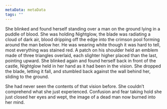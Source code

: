 ```yaml
---
metaData: metaData
tags: ""
---
```


She blinked and found herself standing over a man on the ground lying in a puddle of blood. She was holding Nightglow, the blade was radiating a cloud of dark air, blood dripping off the edge into the crimson pool forming around the man below her. He was wearing white though it was hard to tell, most everything was stained red. A patch on his shoulder held an emblem made of three triangles overlaid, each slighter higher placed than the last, pointing upward. She blinked again and found herself back in front of the castle, Nightglow held in her hand as it had been in the vision. She dropped the blade, letting it fall, and stumbled back against the wall behind her, sliding to the ground. 

She had never seen the contents of that vision before. She couldn’t comprehend what she just experienced. Confusion and fear taking hold she just closed her eyes and wept, the image of a dead man now burned into her mind.